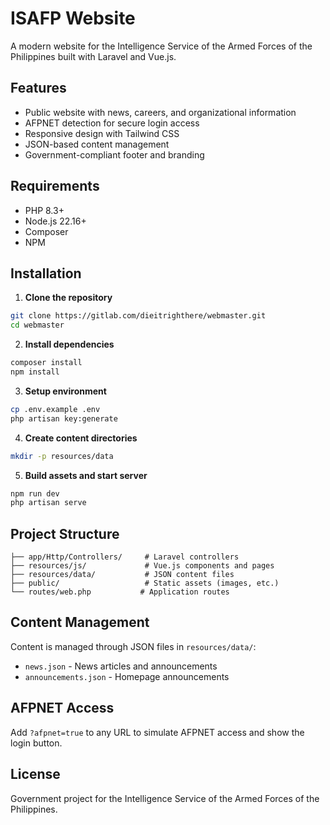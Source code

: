 # ISAFP Website

A modern website for the Intelligence Service of the Armed Forces of the Philippines built with Laravel and Vue.js.

## Features

- Public website with news, careers, and organizational information
- AFPNET detection for secure login access
- Responsive design with Tailwind CSS
- JSON-based content management
- Government-compliant footer and branding

## Requirements

- PHP 8.3+
- Node.js 22.16+
- Composer
- NPM

## Installation

1. **Clone the repository**
```bash
git clone https://gitlab.com/dieitrighthere/webmaster.git
cd webmaster
```

2. **Install dependencies**
```bash
composer install
npm install
```

3. **Setup environment**
```bash
cp .env.example .env
php artisan key:generate
```

4. **Create content directories**
```bash
mkdir -p resources/data
```

5. **Build assets and start server**
```bash
npm run dev
php artisan serve
```

## Project Structure

```
├── app/Http/Controllers/     # Laravel controllers
├── resources/js/             # Vue.js components and pages
├── resources/data/           # JSON content files
├── public/                   # Static assets (images, etc.)
└── routes/web.php           # Application routes
```

## Content Management

Content is managed through JSON files in `resources/data/`:
- `news.json` - News articles and announcements
- `announcements.json` - Homepage announcements

## AFPNET Access

Add `?afpnet=true` to any URL to simulate AFPNET access and show the login button.

## License

Government project for the Intelligence Service of the Armed Forces of the Philippines.